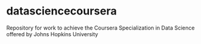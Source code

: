 # datasciencecoursera
Repository for work to achieve the Coursera Specialization in Data Science offered by Johns Hopkins University
